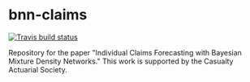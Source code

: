 # bnn-claims

<!-- badges: start -->
[![Travis build status](https://travis-ci.org/kasaai/bnn-claims.svg?branch=master)](https://travis-ci.org/kasaai/bnn-claims)
<!-- badges: end -->

Repository for the paper "Individual Claims Forecasting with Bayesian Mixture Density Networks." This work is supported by the Casualty Actuarial Society.

